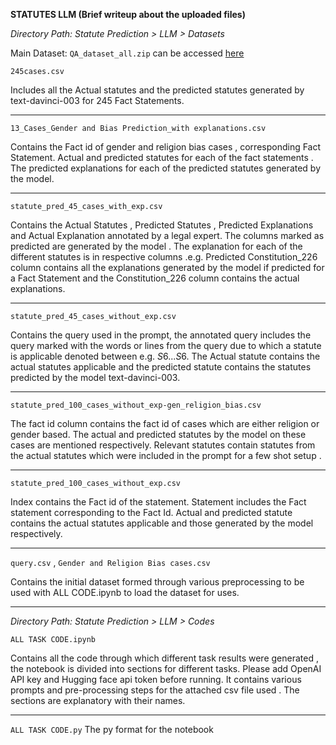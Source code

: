 **STATUTES LLM (Brief writeup about the uploaded files)**

*Directory Path: Statute Prediction > LLM > Datasets*

Main Dataset: `QA_dataset_all.zip` can be accessed [here](https://drive.google.com/file/d/1V21Lq_0Da6LXwIMKdPC4Nt2sRzG0Mf-i/view?usp=sharing)

`245cases.csv`

Includes all the Actual statutes and the predicted statutes generated by text-davinci-003 for 245
Fact Statements.

---
`13_Cases_Gender and Bias Prediction_with explanations.csv`

Contains the Fact id of gender and religion bias cases , corresponding Fact Statement. Actual
and predicted statutes for each of the fact statements . The predicted explanations for each of
the predicted statutes generated by the model.

---
`statute_pred_45_cases_with_exp.csv`

Contains the Actual Statutes , Predicted Statutes , Predicted Explanations and Actual
Explanation annotated by a legal expert. The columns marked as predicted are generated by
the model . The explanation for each of the different statutes is in respective columns .e.g.
Predicted Constitution_226 column contains all the explanations generated by the model if
predicted for a Fact Statement and the Constitution_226 column contains the actual
explanations.

---
`statute_pred_45_cases_without_exp.csv`

Contains the query used in the prompt, the annotated query includes the query marked with the
words or lines from the query due to which a statute is applicable denoted between e.g. $S6 . . 
. S6$. The Actual statute contains the actual statutes applicable and the predicted statute
contains the statutes predicted by the model text-davinci-003.

---
`statute_pred_100_cases_without_exp-gen_religion_bias.csv`

The fact id column contains the fact id of cases which are either religion or gender based. The
actual and predicted statutes by the model on these cases are mentioned respectively. Relevant
statutes contain statutes from the actual statutes which were included in the prompt for a few
shot setup .

---
`statute_pred_100_cases_without_exp.csv`

Index contains the Fact id of the statement. Statement includes the Fact statement
corresponding to the Fact Id. Actual and predicted statute contains the actual statutes
applicable and those generated by the model respectively.

---
`query.csv` , `Gender and Religion Bias cases.csv`

Contains the initial dataset formed through various preprocessing to be used with ALL
CODE.ipynb to load the dataset for uses.

---


*Directory Path: Statute Prediction > LLM > Codes*


`ALL TASK CODE.ipynb`

Contains all the code through which different task results were generated , the notebook is
divided into sections for different tasks. Please add OpenAI API key and Hugging face api token
before running. It contains various prompts and pre-processing steps for the attached csv file
used . The sections are explanatory with their names.

---
`ALL TASK CODE.py`
The py format for the notebook
